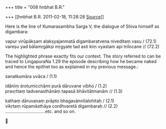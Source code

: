 +++
title = "008 hnbhat B.R."

+++
[[hnbhat B.R.	2011-02-18, 11:28:28 [Source](https://groups.google.com/g/samskrita/c/rBBEuVGIidQ)]]



Here is the line of Kumarasambha Sarga V, the dialogue of Shiva himself as digambara:

  
vapur virūpākṣam alakṣyajanmatā digambaratvena niveditaṃ vasu / (72.1)  
vareṣu yad bālamṛgākṣi mṛgyate tad asti kiṃ vyastam api trilocane // (72.2)

  

The highlighted phrase exactly fits our context. The story referred to can be traced to LingapuraNa 1.29 the episode describing how he became naked and hence the epithet too as explained in my previous message.:  
  

sanatkumāra uvāca / (1.1)  
  
idānīṃ śrotumicchāmi purā dāruvane vibho / (1.2)  
pravṛttaṃ tadvanasthānāṃ tapasā bhāvitātmanām // (1.3)  
  

kathaṃ dāruvanaṃ prāpto bhagavānnīlalohitaḥ / (2.1)  
vikṛtaṃ rūpamāsthāya cordhvaretā digambaraḥ // (2.2) ................................etc. and so on.



